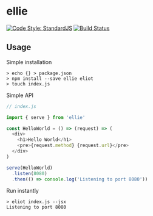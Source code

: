 # ellie

[![Code Style: StandardJS](https://img.shields.io/badge/code%20style-standard-brightgreen.svg)](http://standardjs.com)
[![Build Status](https://travis-ci.org/emilniklas/ellie.svg?branch=develop)](https://travis-ci.org/emilniklas/ellie)

## Usage

Simple installation

```shell
> echo {} > package.json
> npm install --save ellie eliot
> touch index.js
```

Simple API

```javascript
// index.js

import { serve } from 'ellie'

const HelloWorld = () => (request) => (
  <div>
    <h1>Hello World</h1>
    <pre>{request.method} {request.url}</pre>
  </div>
)

serve(HelloWorld)
  .listen(8080)
  .then(() => console.log('Listening to port 8080'))
```

Run instantly

```shell
> eliot index.js --jsx
Listening to port 8080
```
